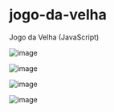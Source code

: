# jogo-da-velha
Jogo da Velha (JavaScript)

![image](https://user-images.githubusercontent.com/86635292/185535586-14f0f546-f378-4b7a-93db-9f65f259e0f0.png)

![image](https://user-images.githubusercontent.com/86635292/185535632-f7f4a6e9-4890-4625-a8a1-d17195fbcac9.png)

![image](https://user-images.githubusercontent.com/86635292/185535740-39989f28-e75e-4aa4-a223-a7603ba392dd.png)

![image](https://user-images.githubusercontent.com/86635292/185535774-144925e9-5c3b-4cca-aed6-263393a83b12.png)
